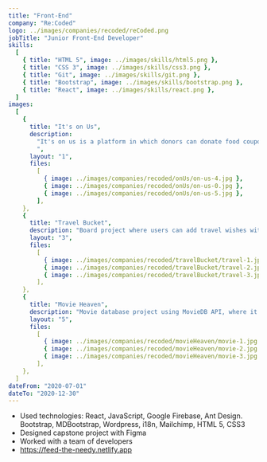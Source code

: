 ```yaml
---
title: "Front-End"
company: "Re:Coded"
logo: ../images/companies/recoded/reCoded.png
jobTitle: "Junior Front-End Developer"
skills:
  [
    { title: "HTML 5", image: ../images/skills/html5.png },
    { title: "CSS 3", image: ../images/skills/css3.png },
    { title: "Git", image: ../images/skills/git.png },
    { title: "Bootstrap", image: ../images/skills/bootstrap.png },
    { title: "React", image: ../images/skills/react.png },
  ]
images:
  [
    {
      title: "It's on Us",
      description:
        "It's on us is a platform in which donors can donate food coupons to people in need from the chosen restaurants.
        ",
      layout: "1",
      files:
        [
          { image: ../images/companies/recoded/onUs/on-us-4.jpg },
          { image: ../images/companies/recoded/onUs/on-us-0.jpg },
          { image: ../images/companies/recoded/onUs/on-us-5.jpg },
        ],
    },
    {
      title: "Travel Bucket",
      description: "Board project where users can add travel wishes with additional data",
      layout: "3",
      files:
        [
          { image: ../images/companies/recoded/travelBucket/travel-1.jpg },
          { image: ../images/companies/recoded/travelBucket/travel-2.jpg },
          { image: ../images/companies/recoded/travelBucket/travel-3.jpg },
        ],
    },
    {
      title: "Movie Heaven",
      description: "Movie database project using MovieDB API, where it shows movies, their casts, ratings, trailers, related movies, genres.",
      layout: "5",
      files:
        [
          { image: ../images/companies/recoded/movieHeaven/movie-1.jpg },
          { image: ../images/companies/recoded/movieHeaven/movie-2.jpg },
          { image: ../images/companies/recoded/movieHeaven/movie-3.jpg },
        ],
    },
  ]
dateFrom: "2020-07-01"
dateTo: "2020-12-30"
---
```


- Used technologies: React, JavaScript, Google Firebase, Ant Design. Bootstrap, MDBootstrap, Wordpress, i18n, Mailchimp, HTML 5, CSS3
- Designed capstone project with Figma
- Worked with a team of developers
- https://feed-the-needy.netlify.app
